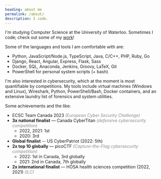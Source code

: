 ```yaml
---
heading: about me
permalink: /about/
description: I code.
---
```


I'm studying Computer Science at the University of Waterloo.
Sometimes I code; check out some of my [work](/work/)!

Some of the languages and tools I am comfortable with are:
- Python, JavaScript/Node.js, TypeScript, Java, C/C++, PHP, Ruby, Go
- Django, React, Angular, Express, Flask, Sass
- Docker, SQL, Anaconda, Jenkins, Groovy, LaTeX, Git
- PowerShell for personal system scripts (+ bash)

I'm also interested in cybersecurity, which at the moment is most quantifiable by competitions.
My tools include virtual machines (Windows and Linux), Wireshark, Python, PowerShell/Bash,
Docker containers,
and an extensive laundry list of forensics and system utilities.

Some achievements and the like:
- ECSC Team Canada 2023 *(European Cyber Security Challenge)*
- **3x national finalist** &mdash; Canada CyberTitan *(defensive cybersecurity competition)*
	- 2022, 2021: 1st
	- 2020: 3rd
- **Global finalist** -- US CyberPatriot (2022: 5th)
- **2x top 10 globally** &mdash; picoCTF *(Capture-the-Flag cybersecurity competition)*
	- 2022: 1st in Canada, 3rd globally
	- 2021: 2nd in Canada, 7th globally
- **2x international finalist** &mdash; HOSA health sciences competition (2022, 2021) *(ILC)*


<style>
	em {
		opacity: 0.5;
	}
</style>
